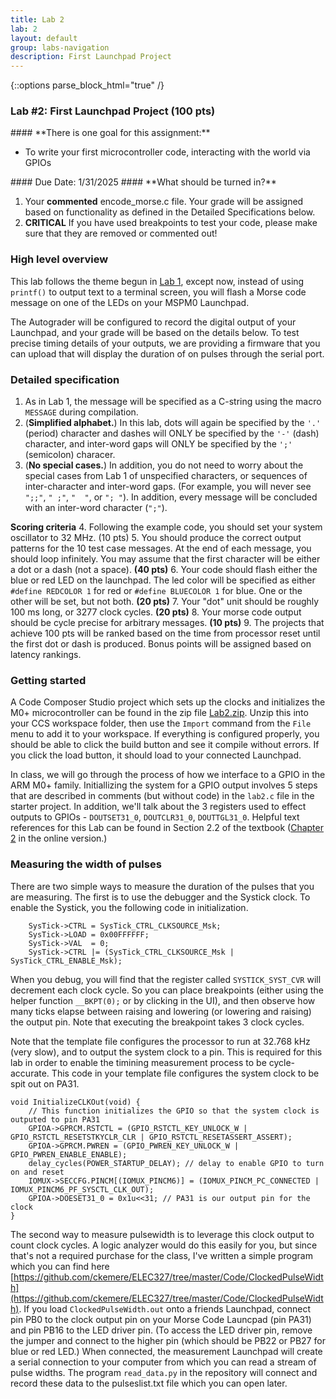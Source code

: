 ```yaml
---
title: Lab 2
lab: 2
layout: default
group: labs-navigation
description: First Launchpad Project
---
```


{::options parse_block_html="true" /}

### Lab #2: First Launchpad Project (100 pts)

<div class="alert alert-info" role="alert">
#### **There is one goal for this assignment:**

  - To write your first microcontroller code, interacting with the world via GPIOs
  
</div>

<div class="alert alert-danger" role="alert">
#### Due Date: 1/31/2025
#### **What should be turned in?**

  1. Your **commented** encode_morse.c file. Your grade will be assigned based on
     functionality as defined in the Detailed Specifications below.
  2. **CRITICAL** If you have used breakpoints to test your code, please make sure
     that they are removed or commented out!

</div>

### High level overview

This lab follows the theme begun in [Lab 1](../lab1), except now, instead of using
`printf()` to output text to a terminal screen, you will flash a Morse code message 
on one of the LEDs on your MSPM0 Launchpad. 

The Autograder will be configured to record the digital output of your Launchpad, 
and your grade will be based on the details below. To test precise timing details of
your outputs, we are providing a firmware that you can upload that will display
the duration of on pulses through the serial port.

### Detailed specification

  1. As in Lab 1, the message will be specified as a C-string using the macro 
  `MESSAGE` during compilation. 
  2. (__Simplified alphabet.__) In this lab, dots will again be specified by the `'.'` 
  (period) character and dashes will ONLY be specified by the `'-'` (dash) character, 
  and inter-word gaps will ONLY be specified by the
`';'` (semicolon) characer. 
  3. (__No special cases.__) In addition, you do not need to worry about the special cases 
  from Lab 1 of unspecified characters, or sequences of inter-character and inter-word gaps. 
  (For example, you will never see `";;"`, `" ;"`, `"  "`, or `"; "`). In addition, every 
  message will be concluded with an inter-word character (`";"`).

  **Scoring criteria**
  4. Following the example code, you should set your system oscillator to 32 MHz. (10 pts)
  5. You should produce the correct output patterns for the 10 test case messages. At the
     end of each message, you should loop infinitely. You may assume that the first character 
     will be either a dot or a dash (not a space). **(40 pts)**
  6. Your code should flash either the blue or red LED on the launchpad. The led color
     will be specified as either `#define REDCOLOR 1` for red or `#define BLUECOLOR 1` for blue.
     One or the other will be set, but not both. **(20 pts)**
  7. Your "dot" unit should be roughly 100 ms long, or 3277 clock cycles. **(20 pts)**
  8. Your morse code output should be cycle precise for arbitrary messages. **(10 pts)**
  9. The projects that achieve 100 pts will be ranked based on the time from processor
     reset until the first dot or dash is produced. Bonus points will be assigned 
     based on latency rankings.
  
### Getting started

A Code Composer Studio project which sets up the clocks and initializes the M0+ microcontroller
can be found in the zip file [Lab2.zip](Lab2.zip). Unzip this into your CCS workspace folder,
then use the `Import` command from the `File` menu to add it to your workspace. If everything
is configured properly, you should be able to click the build button and see it compile without
errors. If you click the load button, it should load to your connected Launchpad.

In class, we will go through the process of how we interface to a GPIO in the ARM M0+ family.
Initiallizing the system for a GPIO output involves 5 steps that are described in comments
(but without code) in the `lab2.c` file in the starter project. In addition, we'll talk about
the 3 registers used to effect outputs to GPIOs - `DOUTSET31_0`, `DOUTCLR31_0`, `DOUTTGL31_0`.
Helpful text references for this Lab can be found in Section 2.2 of the textbook 
([Chapter 2](https://users.ece.utexas.edu/~valvano/mspm0/ebook/Ch2_IntroToInterfacing.html) in 
the online version.)

### Measuring the width of pulses
There are two simple ways to measure the duration of the pulses that you are measuring. The first
is to use the debugger and the Systick clock. To enable the Systick, you the following code in 
initialization.
```
    SysTick->CTRL = SysTick_CTRL_CLKSOURCE_Msk;
    SysTick->LOAD = 0x00FFFFFF;
    SysTick->VAL  = 0;
    SysTick->CTRL |= (SysTick_CTRL_CLKSOURCE_Msk | SysTick_CTRL_ENABLE_Msk);
```
When you debug, you will find that the register called `SYSTICK_SYST_CVR` will decrement each
clock cycle. So you can place breakpoints (either using the helper function `__BKPT(0);` or
by clicking in the UI), and then observe how many ticks elapse between raising and lowering
(or lowering and raising) the output pin. Note that executing the breakpoint takes 3 clock
cycles.

Note that the template file configures the processor to run at 32.768 kHz (very slow), and to
output the system clock to a pin. This is required for this lab in order to enable the timining
measurement process to be cycle-accurate. This code in your template file configures the system
clock to be spit out on PA31.
```
void InitializeCLKOut(void) {
    // This function initializes the GPIO so that the system clock is outputed to pin PA31
    GPIOA->GPRCM.RSTCTL = (GPIO_RSTCTL_KEY_UNLOCK_W | GPIO_RSTCTL_RESETSTKYCLR_CLR | GPIO_RSTCTL_RESETASSERT_ASSERT);
    GPIOA->GPRCM.PWREN = (GPIO_PWREN_KEY_UNLOCK_W | GPIO_PWREN_ENABLE_ENABLE);
    delay_cycles(POWER_STARTUP_DELAY); // delay to enable GPIO to turn on and reset
    IOMUX->SECCFG.PINCM[(IOMUX_PINCM6)] = (IOMUX_PINCM_PC_CONNECTED | IOMUX_PINCM6_PF_SYSCTL_CLK_OUT);
    GPIOA->DOESET31_0 = 0x1u<<31; // PA31 is our output pin for the clock
}
```

The second way to measure pulsewidth is to leverage this clock output to count clock cycles. A logic analyzer
would do this easily for you, but since that's not a required purchase for the class, I've written a simple
program which you can find here [https://github.com/ckemere/ELEC327/tree/master/Code/ClockedPulseWidth](https://github.com/ckemere/ELEC327/tree/master/Code/ClockedPulseWidth).
If you load `ClockedPulseWidth.out` onto a friends Launchpad, connect pin PB0 to the clock output pin on your
Morse Code Launcpad (pin PA31) and pin PB16 to the LED driver pin. (To access the LED driver pin, remove the
jumper and connect to the higher pin (which should be PB22 or PB27 for blue or red LED.) When connected, the measurement
Launchpad will create a serial connection to your computer from which you can read a stream of pulse widths.
The program `read_data.py` in the repository will connect and record these data to the pulseslist.txt file
which you can open later.
